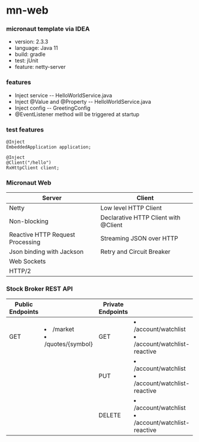# mn-web

### micronaut template via IDEA
* version: 2.3.3
* language: Java 11
* build: gradle
* test: jUnit
* feature: netty-server

### features
* Inject service -- HelloWorldService.java
* Inject @Value and @Property -- HelloWorldService.java
* Inject config -- GreetingConfig
* @EventListener method will be triggered at startup


### test features

```
@Inject
EmbeddedApplication application;

@Inject
@Client("/hello")
RxHttpClient client;
```

### Micronaut Web
| Server | Client |
|---|---|
| Netty | Low level HTTP Client
| Non-blocking | Declarative HTTP Client with @Client
| Reactive HTTP Request Processing | Streaming JSON over HTTP
| Json binding with Jackson | Retry and Circuit Breaker
| Web Sockets
| HTTP/2

### Stock Broker REST API
| Public Endpoints | | Private Endpoints | |
|---|---|---|---|
| GET |<li>/market <br/> <li> /quotes/{symbol} | GET | <li> /account/watchlist <br/> <li> /account/watchlist-reactive
| | | PUT |  <li> /account/watchlist <br/> <li> /account/watchlist-reactive
| | | DELETE | <li> /account/watchlist <br/> <li> /account/watchlist-reactive

